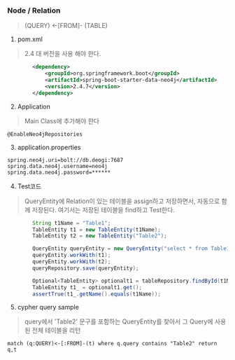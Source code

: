 ### Node / Relation
> (QUERY) <-[FROM]- (TABLE)
1. pom.xml
> 2.4 대 버전을 사용 해야 한다.
```xml
		<dependency>
			<groupId>org.springframework.boot</groupId>
			<artifactId>spring-boot-starter-data-neo4j</artifactId>
            <version>2.4.7</version>
		</dependency>
```
2. Application
> Main Class에 추가해야 한다
```
@EnableNeo4jRepositories
```
3. application.properties
```properties
spring.neo4j.uri=bolt://db.deogi:7687
spring.data.neo4j.username=neo4j
spring.data.neo4j.password=******
```
4. Test코드
> QueryEntity에 Relation이 있는 테이블을 assign하고 저장하면서, 자동으로 함께 저장된다. 여기서는 저장된 테이블을 find하고 Test한다. 
```java
        String t1Name = "Table1";
        TableEntity t1 = new TableEntity(t1Name);
        TableEntity t2 = new TableEntity("Table2");

        QueryEntity queryEntity = new QueryEntity("select * from Table1, Table2");
        queryEntity.workWith(t1);
        queryEntity.workWith(t2);
        queryRepository.save(queryEntity);

        Optional<TableEntity> optionalt1 = tableRepository.findById(t1Name);
        TableEntity t1_ = optionalt1.get();
        assertTrue(t1_.getName().equals(t1Name));
```
5. cypher query sample
> query에서 'Table2' 문구를 포함하는 QueryEntity를 찾아서 그 Query에 사용된 전체 테이블을 리턴
```
match (q:QUERY)<-[:FROM]-(t) where q.query contains "Table2" return q,t
```